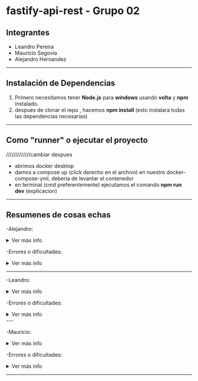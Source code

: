 # fastify-api-rest - Grupo 02  

## Integrantes  
- Leandro Pereira
- Mauricio Segovia 
- Alejandro Hernandez

---

## Instalación de Dependencias  
1. Primero necesitamos tener **Node.js** para **windows** usando **volta** y **npm** instalado.  
2. despues de clonar el repo , hacemos **npm install** (esto instalara todas las dependencias necesarias)

---
## Como "runner"  o ejecutar el proyecto

/////////////cambiar despues
- abrimos docker desktop
- damos a compose up (click derecho en el archivo) en nuestro docker-compose-yml, deberia de levantar el contenedor 
- en terminal (cmd preferentemente) ejecutamos el comando **npm run dev** (explicacion)

---

## Resumenes de cosas echas

-Alejandro:
<details>
  <summary>Ver más info</summary>
  
  Use la documentacion de node / node-postgres y/e ejemplos dados por el mismo

  Sitios: 
  - https://node-postgres.com/
  - https://node-postgres.com/guides/project-structure
  - https://node-postgres.com/apis/ (casi todos los conceptos, no de memoria)
  - https://node-postgres.com/apis/pool#new-pool
  
  ### Explicacion de lo que hice:
    Descargar e instalar la dependencia de pg de node (use el comando dado por la pagina).
    
    Lo primero fue hacer un archivo que maneje las conexiones de la base de datos, en este caso fue db.ts (database.ts por que suena mejor en ingles).
    ahi lo que hice fue exportar una metodo { query } que es una pool y al exportarla hace que pueda ejecutar consultas, esta decision fue, por que si llegara a ser client solo manejaria una conexion a la vez,entonces la herramienta que proporciona pg es pg.pool .
    
    Que tiene la capacidad de manejar multiples conexiones casi al mismo tiempo (milisegundos de diferencia) asi las consultas no se interfieren.
  
  Como init.sql ya trae las tablas (User.ts lo transforma en tipos) fue usar los metodos proporcionados en la consigna para el codigo, la mayoria de cambios ocurren en user-repository.ts que en vez de usar los usuarios hardcodeados (antes) ahora se implementaron metodos para consumir la base de datos de forma async 
  Esto nos permitiria la conexion directa

  lo ideal es que termine siendo modular la estructura.
  de DB a Repository a auth pase a rutas y ahi al server.

  Los query son basado en los dados en clase:
  - getUsers
  - getUserByid
  - getUserByname - se usa like y % para la busqueda parcial
  - getUserByusername
  - getcredentialbyuserid - obtendria el hash de constraseña para login
  
</details>

-Errores o dificultades:
<details>
  <summary>Ver más info</summary>

  Se corrigió:
  - Uso de async/await para no devolver promesas sin resolver. userroutes(borrar comentarios)

  La mayoria de errores fueron con Typescript, que no reconocia los metodos o que se "olvida de los imports".
  Lo que mas dificulto fue el echo de hacer algo totalmente nuevo, como es la conexion de la base de datos con node 
  y el entender que hizo cada compañero

</details>

---

-Leandro:
<details>
  <summary>Ver más info</summary>

  Aquí va la explicacion
</details>

-Errores o dificultades:
<details>
  <summary>Ver más info</summary>

  Aquí va la explicacion
</details>
---

-Mauricio:

<details>
  <summary>Ver más info</summary>

  Aquí va la explicacion
</details>

-Errores o dificultades:
<details>
  <summary>Ver más info</summary>

  Aquí va la explicacion
</details>

---